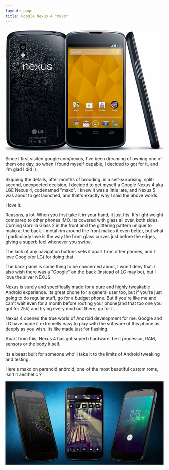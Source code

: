 ```yaml
---
layout: page
title: Google Nexus 4 "mako"
---
```

![mako](/image/mako.jpg)

Since I first visited google.com/nexus, I've been dreaming of owning one of them one day, so when I found myself capable, I decided to got for it, and I'm glad I did :) . 

Skipping the details, after months of brooding, in a self-surprising, split-second, unexpected decision, I decided to get myself a Google Nexus 4 aka LGE Nexus 4, codenamed "mako". I knew it was a little late, and Nexus 5 was about to get launched, and that's exactly why I said the above words.

I love it.

Reasons, a lot. When you first take it in your hand, it just fits. It's light weight compared to other phones IMO. Its covered with glass all over, both sides. Corning Gorrilla Glass 2 in the front and the glittering pattern unique to mako at the back. I metal rim around the front makes it even better, but what I particularly love is the way the front glass curves just before the edges, giving a superb feel whenever you swipe.

The lack of any navigation buttons sets it apart from other phones, and I love Google(or LG) for doing that.

The back panel is some thing to be concerned about, I won't deny that. I also wish there was a "Google" on the back (instead of LG may be), but I love the silver NEXUS. 

Nexus is surely and specifically made for a pure and highly tweakable Android experience. Its great phone for a general user too, but if you're just going to do regular stuff, go for a budget phone. But if you're like me and can't wait even for a month before rooting your phone(and that too one you got for 25k) and trying every mod out there, go for it.

Nexus 4 opened the true world of Android development for me. Google and LG have made it extremelly easy to play with the software of this phone as deeply as you wish. Its like made just for flashing.

Apart from this, Nexus 4 has got superb hardware, be it processor, RAM, sensors or the body it self. 

Its a beast built for someone who'll take it to the limits of Android tweaking and testing.

Here's mako on paranoid android, one of the most beautiful custom roms, isn't it aesthetic ? 

![mako on pa](/image/makopa.jpg)  
